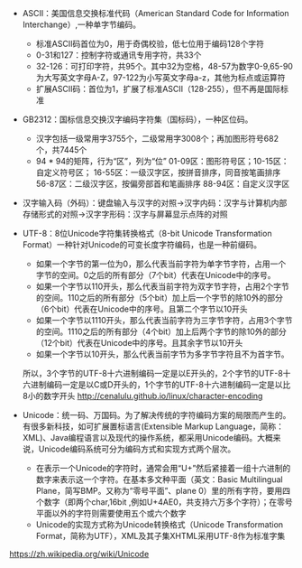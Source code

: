 - ASCII：美国信息交换标准代码（American Standard Code for Information Interchange）,一种单字节编码。
  - 标准ASCII码首位为0，用于奇偶校验，低七位用于编码128个字符
  - 0-31和127：控制字符或通讯专用字符，共33个
  - 32-126：可打印字符，共95个。其中32为空格，48-57为数字0-9,65-90为大写英文字母A-Z，97-122为小写英文字母a-z，其他为标点或运算符
  - 扩展ASCII码：首位为1，扩展了标准ASCII（128-255），但不再是国际标准

- GB2312：国标信息交换汉字编码字符集（国标码），一种区位码。
  - 汉字包括一级常用字3755个，二级常用字3008个；再加图形符号682个，共7445个
  - 94 * 94的矩阵，行为“区”，列为“位”
  01-09区：图形符号区；10-15区：自定义符号区；
  16-55区：一级汉字区，按拼音排序，同音按笔画排序
  56-87区：二级汉字区，按偏旁部首和笔画排序
  88-94区：自定义汉字区
  
- 汉字输入码（外码）：键盘输入与汉字的对照→汉字内码：汉字与计算机内部存储形式的对照→汉字字形码：汉字与屏幕显示点阵的对照

- UTF-8：8位Unicode字符集转换格式（8-bit Unicode Transformation Format）一种针对Unicode的可变长度字符编码，也是一种前缀码。
  - 如果一个字节的第一位为0，那么代表当前字符为单字节字符，占用一个字节的空间。0之后的所有部分（7个bit）代表在Unicode中的序号。
  - 如果一个字节以110开头，那么代表当前字符为双字节字符，占用2个字节的空间。110之后的所有部分（5个bit）加上后一个字节的除10外的部分（6个bit）代表在Unicode中的序号。且第二个字节以10开头
  - 如果一个字节以1110开头，那么代表当前字符为三字节字符，占用3个字节的空间。1110之后的所有部分（4个bit）加上后两个字节的除10外的部分（12个bit）代表在Unicode中的序号。且其余字节以10开头
  - 如果一个字节以10开头，那么代表当前字节为多字节字符且不为首字节。
  
  所以，3个字节的UTF-8十六进制编码一定是以E开头的，2个字节的UTF-8十六进制编码一定是以C或D开头的，1个字节的UTF-8十六进制编码一定是以比8小的数字开头
  http://cenalulu.github.io/linux/character-encoding

- Unicode：统一码、万国码。为了解决传统的字符编码方案的局限而产生的。    
有很多新科技，如可扩展置标语言(Extensible Markup Language，简称：XML)、Java编程语言以及现代的操作系统，都采用Unicode编码。大概来说，Unicode编码系统可分为编码方式和实现方式两个层次。
  - 在表示一个Unicode的字符时，通常会用“U+”然后紧接着一组十六进制的数字来表示这一个字符。在基本多文种平面（英文：Basic Multilingual Plane，简写BMP。又称为“零号平面”、plane 0）里的所有字符，要用四个数字（即两个char,16bit ,例如U+4AE0，共支持六万多个字符）；在零号平面以外的字符则需要使用五个或六个数字
  - Unicode的实现方式称为Unicode转换格式（Unicode Transformation Format，简称为UTF），XML及其子集XHTML采用UTF-8作为标准字集

https://zh.wikipedia.org/wiki/Unicode
